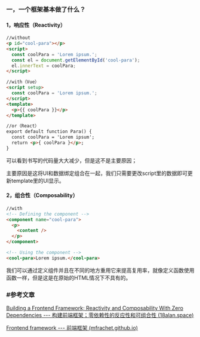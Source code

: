 ### 一，一个框架基本做了什么？

#### 1，响应性（Reactivity）

```html
//without
<p id="cool-para"></p>
<script>
  const coolPara = 'Lorem ipsum.';
  const el = document.getElementById('cool-para');
  el.innerText = coolPara;
</script>

//with（Vue）
<script setup>
  const coolPara = 'Lorem ipsum.';
</script>
<template>
  <p>{{ coolPara }}</p>
</template>

//or（React）
export default function Para() {
  const coolPara = 'Lorem ipsum';
  return <p>{ coolPara }</p>;
}
```

可以看到书写的代码量大大减少，但是这不是主要原因；

主要原因是这将UI和数据绑定组合在一起，我们只需要更改script里的数据即可更新template里的UI显示。

#### 2，组合性（Composability）

```html
//with
<!-- Defining the component -->
<component name="cool-para">
  <p>
    <content />
  </p>
</component>

<!-- Using the component -->
<cool-para>Lorem ipsum.</cool-para>
```

我们可以通过定义组件并且在不同的地方重用它来提高复用率，就像定义函数使用函数一样，但是这是在原始的HTML情况下不具有的。

### #参考文章

[Building a Frontend Framework; Reactivity and Composability With Zero Dependencies --- 构建前端框架；零依赖性的反应性和可组合性 (18alan.space)](https://18alan.space/posts/how-hard-is-it-to-build-a-frontend-framework.html)

[Frontend framework --- 前端框架 (mfrachet.github.io)](https://mfrachet.github.io/create-frontend-framework/)